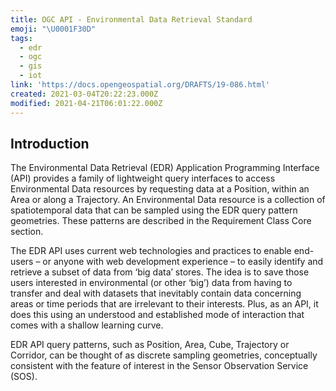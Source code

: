 ```yaml
---
title: OGC API - Environmental Data Retrieval Standard
emoji: "\U0001F30D"
tags:
  - edr
  - ogc
  - gis
  - iot
link: 'https://docs.opengeospatial.org/DRAFTS/19-086.html'
created: 2021-03-04T20:22:23.000Z
modified: 2021-04-21T06:01:22.000Z
---
```


## Introduction

The Environmental Data Retrieval (EDR) Application Programming Interface (API) provides a family of lightweight query interfaces to access Environmental Data resources by requesting data at a Position, within an Area or along a Trajectory. An Environmental Data resource is a collection of spatiotemporal data that can be sampled using the EDR query pattern geometries. These patterns are described in the Requirement Class Core section.

The EDR API uses current web technologies and practices to enable end-users – or anyone with web development experience – to easily identify and retrieve a subset of data from ‘big data’ stores. The idea is to save those users interested in environmental (or other ‘big’) data from having to transfer and deal with datasets that inevitably contain data concerning areas or time periods that are irrelevant to their interests. Plus, as an API, it does this using an understood and established mode of interaction that comes with a shallow learning curve.

EDR API query patterns, such as Position, Area, Cube, Trajectory or Corridor, can be thought of as discrete sampling geometries, conceptually consistent with the feature of interest in the Sensor Observation Service (SOS).
